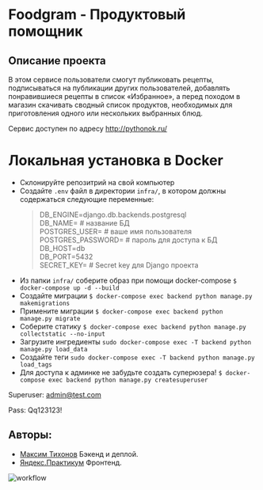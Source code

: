 # Foodgram - Продуктовый помощник

## Описание проекта

В этом сервисе пользователи смогут публиковать рецепты, подписываться на публикации других пользователей, добавлять понравившиеся рецепты в список «Избранное», а перед походом в магазин скачивать сводный список продуктов, необходимых для приготовления одного или нескольких выбранных блюд.

Сервис доступен по адресу http://pythonok.ru/

# Локальная установка в Docker

- Склонируйте репозитрий на свой компьютер
- Создайте `.env` файл в директории `infra/`, в котором должны содержаться следующие переменные:
    >DB_ENGINE=django.db.backends.postgresql\
    DB_NAME= # название БД\
	POSTGRES_USER= # ваше имя пользователя\
    POSTGRES_PASSWORD= # пароль для доступа к БД\
    DB_HOST=db\
    DB_PORT=5432\
    SECRET_KEY= # Secret key для Django проекта
- Из папки `infra/` соберите образ при помощи docker-compose
`$ docker-compose up -d --build`
- Создайте миграции
`$ docker-compose exec backend python manage.py makemigrations`
- Примените миграции
`$ docker-compose exec backend python manage.py migrate`
- Соберите статику
`$ docker-compose exec backend python manage.py collectstatic --no-input`
- Загрузите ингредиенты
`sudo docker-compose exec -T backend python manage.py load_data`
- Создайте теги
`sudo docker-compose exec -T backend python manage.py load_tags`
- Для доступа к админке не забудьте создать суперюзера!
`$ docker-compose exec backend python manage.py createsuperuser`

Superuser: admin@test.com

Pass: Qq123123!

## Авторы:
- [Максим Тихонов](https://github.com/t1sha-py) Бэкенд и деплой.
- [Яндекс.Практикум](https://github.com/yandex-praktikum) Фронтенд.

![workflow](https://github.com/t1sha-py/foodgram-project-react/actions/workflows/foodgram_workflow.yml/badge.svg)
